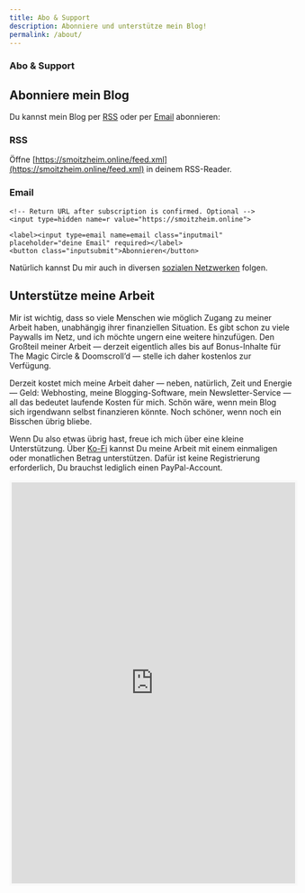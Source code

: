 ```yaml
---
title: Abo & Support
description: Abonniere und unterstütze mein Blog!
permalink: /about/
---
```

### Abo & Support

## Abonniere mein Blog
Du kannst mein Blog per [RSS](https://smoitzheim.online/feed.xml) oder per [Email](https://feedmail.org/subscriptions/new?url=https%3A%2F%2Fsmoitzheim.online%2Ffeed.xml) abonnieren:

### RSS
Öffne [https://smoitzheim.online/feed.xml](https://smoitzheim.online/feed.xml) in deinem RSS-Reader.

### Email
<form action="https://feedmail.org/subscriptions/confirm">
	<!-- The URL of your feed. -->
	<input type=hidden name=url value="https://smoitzheim.online/feed.xml">

	<!-- Return URL after subscription is confirmed. Optional -->
	<input type=hidden name=r value="https://smoitzheim.online">

	<label><input type=email name=email class="inputmail" placeholder="deine Email" required></label>
	<button class="inputsubmit">Abonnieren</button>
</form>

<!--- ### Fediverse
<form method="post" action="https://fed.brid.gy/remote-follow">
 <input class="fedaddress" id="follow-address" name="address" type="text" required="required" placeholder="@you@instance.social" alt="fediverse address" value="" />
 <input name="domain" type="hidden" value="smoitzheim.online" />
 <input name="protocol" type="hidden" value="web" />
 <button type="submit" class="fedsubmit">Folgen</button>
</form> 

(oder suche nach @smoitzheim.online@smoitzheim.online) --->

Natürlich kannst Du mir auch in diversen <a href="https://smoitzheim.omg.lol">sozialen Netzwerken</a> folgen.

## Unterstütze meine Arbeit
Mir ist wichtig, dass so viele Menschen wie möglich Zugang zu meiner Arbeit haben, unabhängig ihrer finanziellen Situation. Es gibt schon zu viele Paywalls im Netz, und ich möchte ungern eine weitere hinzufügen. Den Großteil meiner Arbeit — derzeit eigentlich alles bis auf Bonus-Inhalte für The Magic Circle & Doomscroll’d — stelle ich daher kostenlos zur Verfügung.

Derzeit kostet mich meine Arbeit daher — neben, natürlich, Zeit und Energie — Geld: Webhosting, meine Blogging-Software, mein Newsletter-Service — all das bedeutet laufende Kosten für mich. Schön wäre, wenn mein Blog sich irgendwann selbst finanzieren könnte. Noch schöner, wenn noch ein Bisschen übrig bliebe.

Wenn Du also etwas übrig hast, freue ich mich über eine kleine Unterstützung. Über [Ko-Fi](https://ko-fi.com/smoitzheim) kannst Du meine Arbeit mit einem einmaligen oder monatlichen Betrag unterstützen. Dafür ist keine Registrierung erforderlich, Du brauchst lediglich einen PayPal-Account.

<iframe id='kofiframe' src='https://ko-fi.com/smoitzheim/?hidefeed=true&widget=true&embed=true&preview=true' style='border:none;width:100%;padding:4px;background:#f9f9f9;' height='712' title='smoitzheim'></iframe>